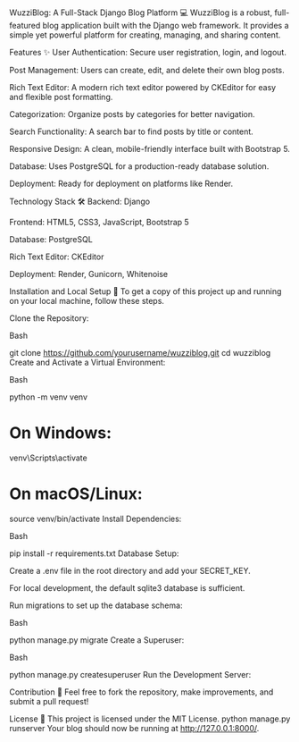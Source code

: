 WuzziBlog: A Full-Stack Django Blog Platform 💻
WuzziBlog is a robust, full-featured blog application built with the Django web framework. It provides a simple yet powerful platform for creating, managing, and sharing content.

Features ✨
User Authentication: Secure user registration, login, and logout.

Post Management: Users can create, edit, and delete their own blog posts.

Rich Text Editor: A modern rich text editor powered by CKEditor for easy and flexible post formatting.

Categorization: Organize posts by categories for better navigation.

Search Functionality: A search bar to find posts by title or content.

Responsive Design: A clean, mobile-friendly interface built with Bootstrap 5.

Database: Uses PostgreSQL for a production-ready database solution.

Deployment: Ready for deployment on platforms like Render.

Technology Stack 🛠️
Backend: Django

Frontend: HTML5, CSS3, JavaScript, Bootstrap 5

Database: PostgreSQL

Rich Text Editor: CKEditor

Deployment: Render, Gunicorn, Whitenoise

Installation and Local Setup 🚀
To get a copy of this project up and running on your local machine, follow these steps.

Clone the Repository:

Bash

git clone https://github.com/yourusername/wuzziblog.git
cd wuzziblog
Create and Activate a Virtual Environment:

Bash

python -m venv venv
# On Windows:
venv\Scripts\activate
# On macOS/Linux:
source venv/bin/activate
Install Dependencies:

Bash

pip install -r requirements.txt
Database Setup:

Create a .env file in the root directory and add your SECRET_KEY.

For local development, the default sqlite3 database is sufficient.

Run migrations to set up the database schema:

Bash

python manage.py migrate
Create a Superuser:

Bash

python manage.py createsuperuser
Run the Development Server:

Contribution 🤝
Feel free to fork the repository, make improvements, and submit a pull request!

License 📝
This project is licensed under the MIT License.
python manage.py runserver
Your blog should now be running at http://127.0.0.1:8000/.
